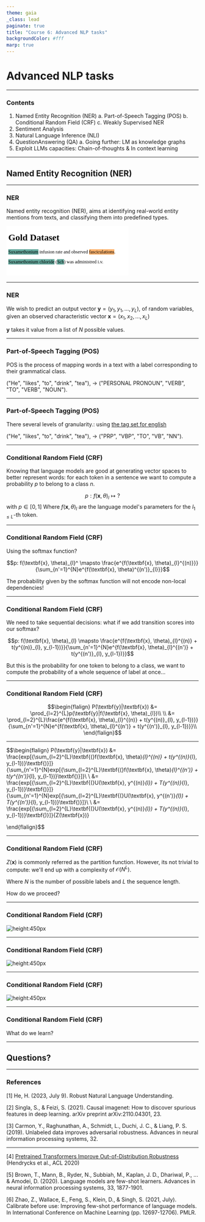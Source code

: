 ```yaml
---
theme: gaia
_class: lead
paginate: true
title: "Course 6: Advanced NLP tasks"
backgroundColor: #fff
marp: true
---
```



# **Advanced NLP tasks**

---

<!--footer: "Course 6: Advanced NLP tasks" -->


### Contents

1. Named Entity Recognition (NER)
    a. Part-of-Speech Tagging (POS)
    b. Conditional Random Field (CRF)
    c. Weakly Supervised NER
2. Sentiment Analysis
3. Natural Language Inference (NLI)
4. QuestionAnswering (QA)
    a. Going further: LM as knowledge graphs
5. Exploit LLMs capacities: Chain-of-thoughts & In context learning

---



<!--_class: lead -->
## Named Entity Recognition (NER)

---


### NER

Named entity recognition (NER), aims at identifying real-world entity mentions from texts, and classifying them into predefined types.

![height:300px](../imgs/course6/ner_example.png)

---


### NER

We wish to predict an output vector $\textbf{y} = (y_{1}, y_{1}, ..., y_{L})$, of random variables, given an observed characteristic vector $\textbf{x} = (x_{1}, x_{2}, ..., x_{L})$

$\textbf{y}$ takes it value from a list of $N$ possible values.

---


### Part-of-Speech Tagging (POS)

POS is the process of mapping words in a text with a label corresponding to their grammatical class.

("He", "likes", "to", "drink", "tea"), $\rightarrow$ ("PERSONAL PRONOUN", "VERB", "TO", "VERB", "NOUN").

---


### Part-of-Speech Tagging (POS)

There several levels of granularity.: using [the tag set for english](https://www.ibm.com/docs/en/wca/3.5.0?topic=analytics-part-speech-tag-sets)

("He", "likes", "to", "drink", "tea"), $\rightarrow$ ("PRP", "VBP", "TO", "VB", "NN").

---


### Conditional Random Field (CRF)

Knowing that language models are good at generating vector spaces to better represent words:
for each token in a sentence we want to compute a probability $p$ to belong to a class $n$.

$$p: f(\textbf{x}, \theta)_{l} \mapsto ?$$
with $p \in [0, 1]$
Where $f(\textbf{x}, \theta)_{l}$ are the language model's parameters for the $l_{1 \leq L}$-th token.

---


### Conditional Random Field (CRF)

Using the softmax function?

$$p: f(\textbf{x}, \theta)_{l}^ \mapsto \frac{e^{f(\textbf{x}, \theta)_{l}^{(n)}}}{\sum_{n'=1}^{N}e^{f(\textbf{x}, \theta)^{(n')}_{l}}}$$

The probability given by the softmax function will not encode non-local dependencies!

---


### Conditional Random Field (CRF)

We need to take sequential decisions: what if we add transition scores into our softmax?

$$p: f(\textbf{x}, \theta)_{l} \mapsto \frac{e^{f(\textbf{x}, \theta)_{l}^{(n)} + t(y^{(n)}_{l}, y_{l-1})}}{\sum_{n'=1}^{N}e^{f(\textbf{x}, \theta)_{l}^{(n')} + t(y^{(n')}_{l}, y_{l-1})}}$$

But this is the probability for one token to belong to a class, we want to compute the probability of a whole sequence of label at once...

---


### Conditional Random Field (CRF)

$$\begin{flalign}
P(\textbf{y}|\textbf{x}) &= \prod_{l=2}^{L}p(\textbf{y}|f(\textbf{x}, \theta)_{l})\\
\\
&= \prod_{l=2}^{L}\frac{e^{f(\textbf{x}, \theta)_{l}^{(n)} + t(y^{(n)}_{l}, y_{l-1})}}{\sum_{n'=1}^{N}e^{f(\textbf{x}, \theta)_{l}^{(n')} + t(y^{(n')}_{l}, y_{l-1})}}\\
\end{flalign}$$

---


$$\begin{flalign}
P(\textbf{y}|\textbf{x}) &= \frac{exp[{\sum_{l=2}^{L}\textbf{(}f(\textbf{x}, \theta)_{l}^{(n)} + t(y^{(n)}_{l}, y_{l-1})}\textbf{)}]}{\sum_{n'=1}^{N}exp[{\sum_{l=2}^{L}\textbf{(}f(\textbf{x}, \theta)_{l}^{(n')} + t(y^{(n')}_{l}, y_{l-1})}\textbf{)}]}\\
\\
&= \frac{exp[{\sum_{l=2}^{L}\textbf{(}U(\textbf{x}, y^{(n)}_{l}) + T(y^{(n)}_{l}, y_{l-1})}\textbf{)}]}{\sum_{n'=1}^{N}exp[{\sum_{l=2}^{L}\textbf{(}U(\textbf{x}, y^{(n')}_{l}) + T(y^{(n')}_{l}, y_{l-1})}\textbf{)}]}\\
\\
&= \frac{exp[{\sum_{l=2}^{L}\textbf{(}U(\textbf{x}, y^{(n)}_{l}) + T(y^{(n)}_{l}, y_{l-1})}\textbf{)}]}{Z(\textbf{x})}

\end{flalign}$$

---


### Conditional Random Field (CRF)

$Z(\textbf{x})$ is commonly referred as the partition function. However, its not trivial to compute: we'll end up with a complexity of $\mathcal{O}(N^{L})$.

Where $N$ is the number of possible labels and $L$ the sequence length.

How do we proceed?

---


### Conditional Random Field (CRF)

![height:450px](https://raw.githubusercontent.com/PythonWorkshop/intro-to-nlp-with-pytorch/master/images/viterbi.png)

---


### Conditional Random Field (CRF)

![height:450px](https://raw.githubusercontent.com/PythonWorkshop/intro-to-nlp-with-pytorch/master/images/crf_transition_matrix.png)

---


### Conditional Random Field (CRF)

![height:450px](https://raw.githubusercontent.com/PythonWorkshop/intro-to-nlp-with-pytorch/master/images/linear_crf_example.png)

---


### Conditional Random Field (CRF)

What do we learn?

---




<!--_class: lead -->
## Questions?

---


### References

[1] He, H. (2023, July 9). Robust Natural Language Understanding.

[2] Singla, S., & Feizi, S. (2021). Causal imagenet: How to discover spurious features in deep learning. arXiv preprint arXiv:2110.04301, 23.

[3] Carmon, Y., Raghunathan, A., Schmidt, L., Duchi, J. C., & Liang, P. S. (2019). Unlabeled data improves adversarial robustness. Advances in neural information processing systems, 32.

---


[4] [Pretrained Transformers Improve Out-of-Distribution Robustness](https://aclanthology.org/2020.acl-main.244) (Hendrycks et al., ACL 2020)

[5] Brown, T., Mann, B., Ryder, N., Subbiah, M., Kaplan, J. D., Dhariwal, P., ... & Amodei, D. (2020). Language models are few-shot learners. Advances in neural information processing systems, 33, 1877-1901.

[6] Zhao, Z., Wallace, E., Feng, S., Klein, D., & Singh, S. (2021, July). Calibrate before use: Improving few-shot performance of language models. In International Conference on Machine Learning (pp. 12697-12706). PMLR.
